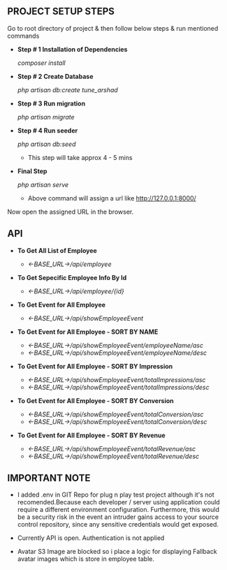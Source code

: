 ## PROJECT SETUP STEPS 

Go to root directory of project & then follow below steps & run mentioned commands

- <b>Step # 1 Installation of Dependencies</b>

	 <i>composer install</i>

- <b>Step # 2 Create Database</b>

	 <i>php artisan db:create tune_arshad</i>

- <b>Step # 3 Run migration</b>

	<i> php artisan migrate</i>

- <b>Step # 4  Run seeder</b>
	
	<i>php artisan db:seed </i>
	
	 - This step will take approx 4 - 5 mins

- <b>Final Step</b>

	<i>php artisan serve </i>
	
	 - Above command will assign a url like http://127.0.0.1:8000/

Now open the assigned URL in the browser.


## API

- <b>To Get All List of Employee</b>

	- <i><-BASE_URL->/api/employee</i>

- <b>To Get Sepecific Employee Info By Id</b>
	
	- <i><-BASE_URL->/api/employee/{id}</i>

- <b>To Get Event for All Employee</b>
	
	- <i><-BASE_URL->/api/showEmployeeEvent</i>

- <b>To Get Event for All Employee - SORT BY NAME </b>
	
	- <i><-BASE_URL->/api/showEmployeeEvent/employeeName/asc</i>
	- <i><-BASE_URL->/api/showEmployeeEvent/employeeName/desc</i>

- <b>To Get Event for All Employee - SORT BY Impression </b>
	
	- <i><-BASE_URL->/api/showEmployeeEvent/totalImpressions/asc</i>
	- <i><-BASE_URL->/api/showEmployeeEvent/totalImpressions/desc</i>

- <b>To Get Event for All Employee - SORT BY Conversion </b>
	
	- <i><-BASE_URL->/api/showEmployeeEvent/totalConversion/asc</i>
	- <i><-BASE_URL->/api/showEmployeeEvent/totalConversion/desc</i>
	
- <b>To Get Event for All Employee - SORT BY Revenue </b>
	
	- <i><-BASE_URL->/api/showEmployeeEvent/totalRevenue/asc</i>
	- <i><-BASE_URL->/api/showEmployeeEvent/totalRevenue/desc</i>




## IMPORTANT NOTE

- I added .env in GIT Repo for plug n play test project although it's not recomended.Because each developer / server using application could require a different environment configuration. Furthermore, this would be a security risk in the event an intruder gains access to your source control repository, since any sensitive credentials would get exposed.

- Currently API is open. Authentication is not applied

- Avatar S3 Image are blocked so i place a logic for displaying Fallback avatar images which is store in employee table.